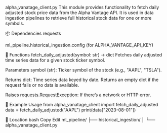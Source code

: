 alpha_vanatage_client.py
This module provides functionality to fetch daily adjusted stock price data from the Alpha Vantage API. It is used in data ingestion pipelines to retrieve full historical stock data for one or more symbols.

📦 Dependencies
requests

ml_pipeline.historical_ingestion.config (for ALPHA_VANTAGE_API_KEY)

🔧 Functions
fetch_daily_adjusted(symbol: str) -> dict
Fetches daily adjusted time series data for a given stock ticker symbol.

Parameters
symbol (str): Ticker symbol of the stock (e.g., "AAPL", "TSLA").

Returns
dict: Time series data keyed by date. Returns an empty dict if the request fails or no data is available.

Raises
requests.RequestException: If there’s a network or HTTP error.

🧠 Example Usage
from alpha_vanatage_client import fetch_daily_adjusted
data = fetch_daily_adjusted("AAPL")
print(data["2023-08-01"])


📁 Location
bash
Copy
Edit
ml_pipeline/
├── historical_ingestion/
│   └── alpha_vanatage_client.py
